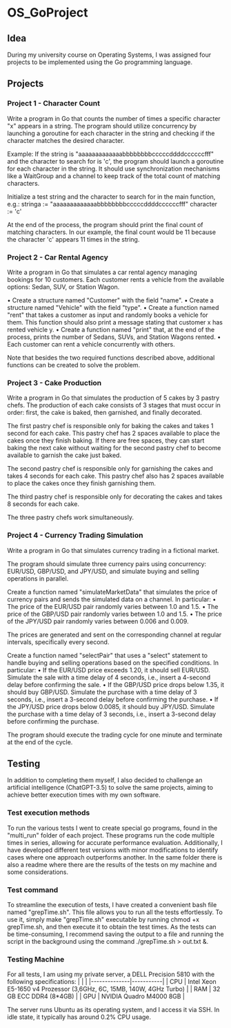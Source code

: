 # OS_GoProject
## Idea
During my university course on Operating Systems, I was assigned four projects to be implemented using the Go programming language.

## Projects

### Project 1 - Character Count
Write a program in Go that counts the number of times a specific character "x" appears in a string. The program should utilize concurrency by launching a goroutine for each character in the string and checking if the character matches the desired character.

Example: If the string is "aaaaaaaaaaaaabbbbbbbbcccccddddccccccfff" and the character to search for is 'c', the program should launch a goroutine for each character in the string. It should use synchronization mechanisms like a WaitGroup and a channel to keep track of the total count of matching characters.

Initialize a test string and the character to search for in the main function, e.g.:
stringa := "aaaaaaaaaaaaabbbbbbbbcccccddddccccccfff"
character := 'c'

At the end of the process, the program should print the final count of matching characters. In our example, the final count would be 11 because the character 'c' appears 11 times in the string.

### Project 2 - Car Rental Agency

Write a program in Go that simulates a car rental agency managing bookings for 10 customers. Each customer rents a vehicle from the available options: Sedan, SUV, or Station Wagon.

• Create a structure named "Customer" with the field "name".
• Create a structure named "Vehicle" with the field "type".
• Create a function named "rent" that takes a customer as input and randomly books a vehicle for them. This function should also print a message stating that customer x has rented vehicle y.
• Create a function named "print" that, at the end of the process, prints the number of Sedans, SUVs, and Station Wagons rented.
• Each customer can rent a vehicle concurrently with others.

Note that besides the two required functions described above, additional functions can be created to solve the problem.

### Project 3 - Cake Production

Write a program in Go that simulates the production of 5 cakes by 3 pastry chefs. The production of each cake consists of 3 stages that must occur in order: first, the cake is baked, then garnished, and finally decorated.

The first pastry chef is responsible only for baking the cakes and takes 1 second for each cake. This pastry chef has 2 spaces available to place the cakes once they finish baking. If there are free spaces, they can start baking the next cake without waiting for the second pastry chef to become available to garnish the cake just baked.

The second pastry chef is responsible only for garnishing the cakes and takes 4 seconds for each cake. This pastry chef also has 2 spaces available to place the cakes once they finish garnishing them.

The third pastry chef is responsible only for decorating the cakes and takes 8 seconds for each cake.

The three pastry chefs work simultaneously.

### Project 4 - Currency Trading Simulation

Write a program in Go that simulates currency trading in a fictional market.

The program should simulate three currency pairs using concurrency: EUR/USD, GBP/USD, and JPY/USD, and simulate buying and selling operations in parallel.

Create a function named "simulateMarketData" that simulates the price of currency pairs and sends the simulated data on a channel. In particular:
• The price of the EUR/USD pair randomly varies between 1.0 and 1.5.
• The price of the GBP/USD pair randomly varies between 1.0 and 1.5.
• The price of the JPY/USD pair randomly varies between 0.006 and 0.009.

The prices are generated and sent on the corresponding channel at regular intervals, specifically every second.

Create a function named "selectPair" that uses a "select" statement to handle buying and selling operations based on the specified conditions. In particular:
• If the EUR/USD price exceeds 1.20, it should sell EUR/USD. Simulate the sale with a time delay of 4 seconds, i.e., insert a 4-second delay before confirming the sale.
• If the GBP/USD price drops below 1.35, it should buy GBP/USD. Simulate the purchase with a time delay of 3 seconds, i.e., insert a 3-second delay before confirming the purchase.
• If the JPY/USD price drops below 0.0085, it should buy JPY/USD. Simulate the purchase with a time delay of 3 seconds, i.e., insert a 3-second delay before confirming the purchase.

The program should execute the trading cycle for one minute and terminate at the end of the cycle.

## Testing
In addition to completing them myself, I also decided to challenge an artificial intelligence (ChatGPT-3.5) to solve the same projects, aiming to achieve better execution times with my own software.

### Test execution methods
To run the various tests I went to create special go programs, found in the "multi_run" folder of each project.
These programs run the code multiple times in series, allowing for accurate performance evaluation. Additionally, I have developed different test versions with minor modifications to identify cases where one approach outperforms another. 
In the same folder there is also a readme where there are the results of the tests on my machine and some considerations.

### Test command
To streamline the execution of tests, I have created a convenient bash file named "grepTime.sh". This file allows you to run all the tests effortlessly.
To use it, simply make "grepTime.sh" executable by running chmod +x grepTime.sh, and then execute it to obtain the test times. As the tests can be time-consuming, I recommend saving the output to a file and running the script in the background using the command ./grepTime.sh > out.txt &. 

### Testing Machine
For all tests, I am using my private server, a DELL Precision 5810 with the following specifications:
|  |  |
|--------------|-----------|
| CPU | Intel Xeon E5-1650 v4 Prozessor (3,6GHz, 6C, 15MB, 140W, 4GHz Turbo) |
| RAM | 32 GB ECC DDR4 (8*4GB) |
| GPU | NVIDIA Quadro M4000 8GB | 

The server runs Ubuntu as its operating system, and I access it via SSH. In idle state, it typically has around 0.2% CPU usage.
